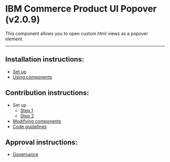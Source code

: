IBM Commerce Product UI Popover (v2.0.9)
======

This component allows you to open custom html views as a popover element.

---

## Installation instructions:
- [Set up](http://x1showcase.emmlabs.ibm.com/#/developers/setup-all)
- [Using components](http://x1showcase.emmlabs.ibm.com/#/developers/using-components)

## Contribution instructions:
- Set up
	- [Step 1](http://x1showcase.emmlabs.ibm.com/#/developers/setup-all)
	- [Step 2](http://x1showcase.emmlabs.ibm.com/#/developers/contrib-setup)
- [Modifying components](http://x1showcase.emmlabs.ibm.com/#/developers/modifying-components)
- [Code guidelines](http://x1showcase.emmlabs.ibm.com/#/developers/coding-guidelines)

## Approval instructions:
- [Governance](http://x1showcase.emmlabs.ibm.com/#/developers/governance)